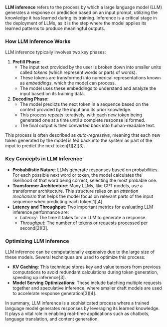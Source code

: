 **LLM inference** refers to the process by which a large language model (LLM) generates a response or prediction based on an input prompt, utilizing the knowledge it has learned during its training. Inference is a critical stage in the deployment of LLMs, as it is the step where the model applies its learned patterns to produce meaningful outputs.

### How LLM Inference Works

LLM inference typically involves two key phases:

1. **Prefill Phase**:
   - The input text provided by the user is broken down into smaller units called *tokens* (which represent words or parts of words).
   - These tokens are transformed into numerical representations known as *embeddings*, which the model can process.
   - The model uses these embeddings to understand and analyze the input based on its training data.
2. **Decoding Phase**:
   - The model predicts the next token in a sequence based on the context provided by the input and its prior knowledge.
   - This process repeats iteratively, with each new token being generated one at a time until a complete response is formed.
   - The final output is then converted back into human-readable text.

This process is often described as *auto-regressive*, meaning that each new token generated by the model is fed back into the system as part of the input to predict the next token\[1]\[2]\[3].

### Key Concepts in LLM Inference

- **Probabilistic Nature**: LLMs generate responses based on probabilities. For each possible next word or token, the model calculates the likelihood of that word being correct, selecting the most probable one.
- **Transformer Architecture**: Many LLMs, like GPT models, use a transformer architecture. This structure relies on an *attention mechanism* that helps the model focus on relevant parts of the input sequence when predicting each token\[1]\[4].
- **Latency and Throughput**: Two important metrics for evaluating LLM inference performance are:
  - *Latency*: The time it takes for an LLM to generate a response.
  - *Throughput*: The number of tokens or requests processed per second\[2]\[3].

### Optimizing LLM Inference

LLM inference can be computationally expensive due to the large size of these models. Several techniques are used to optimize this process:

- **KV Caching**: This technique stores key and value tensors from previous computations to avoid redundant calculations during token generation, speeding up inference\[3].
- **Model Serving Optimizations**: These include batching multiple requests together and speculative inference, where smaller draft models are used to accelerate response generation\[3]\[4].

In summary, LLM inference is a sophisticated process where a trained language model generates responses by leveraging its learned knowledge. It plays a vital role in enabling real-time applications such as chatbots, language translation, and content generation.

&#x20;

